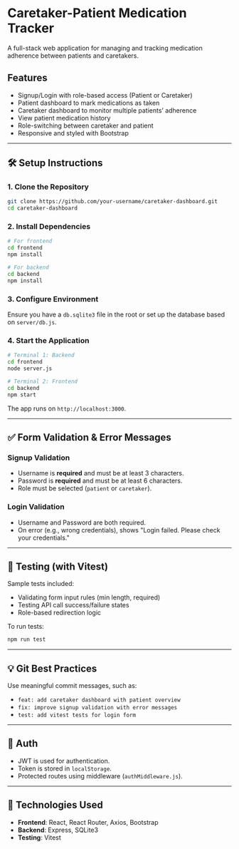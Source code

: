 
# Caretaker-Patient Medication Tracker

A full-stack web application for managing and tracking medication adherence between patients and caretakers.

## Features

- Signup/Login with role-based access (Patient or Caretaker)
- Patient dashboard to mark medications as taken
- Caretaker dashboard to monitor multiple patients’ adherence
- View patient medication history
- Role-switching between caretaker and patient
- Responsive and styled with Bootstrap

---

## 🛠️ Setup Instructions

### 1. Clone the Repository
```bash
git clone https://github.com/your-username/caretaker-dashboard.git
cd caretaker-dashboard
```

### 2. Install Dependencies
```bash
# For frontend
cd frontend
npm install

# For backend
cd backend
npm install
```

### 3. Configure Environment
Ensure you have a `db.sqlite3` file in the root or set up the database based on `server/db.js`.

### 4. Start the Application
```bash
# Terminal 1: Backend
cd frontend
node server.js

# Terminal 2: Frontend
cd backend
npm start
```

The app runs on `http://localhost:3000`.

---

## ✅ Form Validation & Error Messages

### Signup Validation
- Username is **required** and must be at least 3 characters.
- Password is **required** and must be at least 6 characters.
- Role must be selected (`patient` or `caretaker`).

### Login Validation
- Username and Password are both required.
- On error (e.g., wrong credentials), shows "Login failed. Please check your credentials."

---

## 🧪 Testing (with Vitest)

Sample tests included:
- Validating form input rules (min length, required)
- Testing API call success/failure states
- Role-based redirection logic

To run tests:
```bash
npm run test
```

---

## 💡 Git Best Practices

Use meaningful commit messages, such as:
- `feat: add caretaker dashboard with patient overview`
- `fix: improve signup validation with error messages`
- `test: add vitest tests for login form`

---

## 🔐 Auth

- JWT is used for authentication.
- Token is stored in `localStorage`.
- Protected routes using middleware (`authMiddleware.js`).

---

## 🧩 Technologies Used

- **Frontend**: React, React Router, Axios, Bootstrap
- **Backend**: Express, SQLite3
- **Testing**: Vitest
